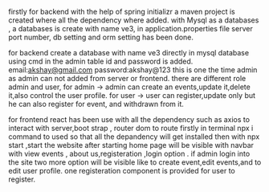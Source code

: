 firstly for backend with the help of spring initializr a maven project is created where all the dependency where added. with Mysql as a databases , a databases is create with name ve3,
in application.properties file server port number, db setting and orm setting has been done.

for backend
create a database with name ve3
directly in mysql database using cmd in the admin table id and password is added.
email:akshay@gmail.com
password:akshay@123
this is one the time admin as admin can not added from server or frontend.
there are different role admin and user,
for admin -> admin can create an events,update it,delete it,also control the user profile.
for user -> user can register,update only but he can also register for event, and withdrawn from it.

for frontend
react has been use with all the dependency such as axios to interact with server,boot strap , router dom to route
firstly in terminal npx i command to used so that all the depandency will get installed
then with npx start ,start the website
after starting home page will be visible with navbar with view events , about us,registeration ,login option .
if admin login into the site two more option will be visible like to create event,edit events,and to edit user profile.
one registeration component is provided for user to register.
